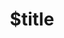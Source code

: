 ---
title: $title
second_title: Referência da API Aspose.Finance para .NET
description: $description
type: docs
weight: $weight
url: /pt/net/$ref/
---